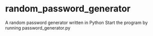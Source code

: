 # random_password_generator
A random password generator written in Python
Start the program by running password_generator.py
